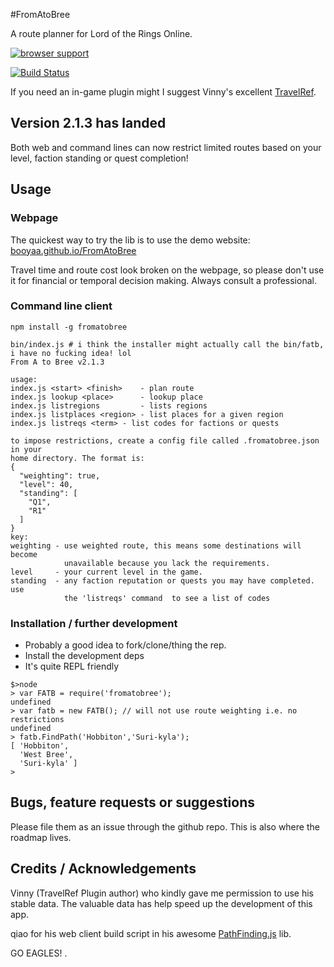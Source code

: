 #FromAtoBree

A route planner for Lord of the Rings Online.

[![browser support](https://ci.testling.com/booyaa/FromAtoBree.png)
](https://ci.testling.com/booyaa/FromAtoBree)

[![Build Status](https://travis-ci.org/booyaa/FromAtoBree.svg?branch=master)](https://travis-ci.org/booyaa/FromAtoBree)

If you need an in-game plugin might I suggest Vinny's excellent [TravelRef](http://www.lotrointerface.com/downloads/info524-Travellocationsreference.html). 

## Version 2.1.3 has landed

Both web and command lines can now restrict limited routes based on your level, faction standing or quest completion!

## Usage

### Webpage

The quickest way to try the lib is to use the demo website: [booyaa.github.io/FromAtoBree](http://booyaa.github.io/FromAtoBree/)

Travel time and route cost look broken on the webpage, so please don't use it for financial or temporal decision making. Always consult a professional.

### Command line client

```npm install -g fromatobree```

```
bin/index.js # i think the installer might actually call the bin/fatb, i have no fucking idea! lol
From A to Bree v2.1.3

usage:
index.js <start> <finish>    - plan route
index.js lookup <place>      - lookup place
index.js listregions         - lists regions
index.js listplaces <region> - list places for a given region
index.js listreqs <term> - list codes for factions or quests

to impose restrictions, create a config file called .fromatobree.json in your
home directory. The format is:
{
  "weighting": true,
  "level": 40,
  "standing": [
    "Q1",
    "R1"
  ]
}
key:
weighting - use weighted route, this means some destinations will become
            unavailable because you lack the requirements.
level     - your current level in the game.
standing  - any faction reputation or quests you may have completed. use
            the 'listreqs' command  to see a list of codes

```

### Installation / further development

* Probably a good idea to fork/clone/thing the rep.
* Install the development deps
* It's quite REPL friendly

```
$>node
> var FATB = require('fromatobree');
undefined
> var fatb = new FATB(); // will not use route weighting i.e. no restrictions
undefined
> fatb.FindPath('Hobbiton','Suri-kyla');
[ 'Hobbiton',
  'West Bree',
  'Suri-kyla' ]
>
```

## Bugs, feature requests or suggestions

Please file them as an issue through the github repo. This is also where the roadmap lives.

## Credits / Acknowledgements

Vinny (TravelRef Plugin author) who kindly gave me permission to use his stable data. The valuable data has help speed up the development of this app.

qiao for his web client build script in his awesome [PathFinding.js](https://github.com/qiao/PathFinding.js) lib.

GO EAGLES!
.
